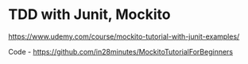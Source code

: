 # TDD with Junit, Mockito

https://www.udemy.com/course/mockito-tutorial-with-junit-examples/

Code - https://github.com/in28minutes/MockitoTutorialForBeginners

